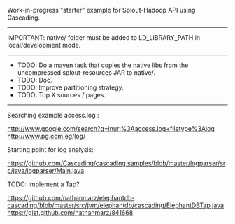 Work-in-progress "starter" example for Splout-Hadoop API using Cascading.

-------------------------------------------------------------------------

IMPORTANT: native/ folder must be added to LD_LIBRARY_PATH in local/development mode.

-------------------------------------------------------------------------

* TODO: Do a maven task that copies the native libs from the uncompressed splout-resources JAR to native/.
* TODO: Doc.
* TODO: Improve partitioning strategy.
* TODO: Top X sources / pages.

-------------------------------------------------------------------------

Searching example access.log :

http://www.google.com/search?q=inurl%3Aaccess.log+filetype%3Alog
http://www.pg.com.eg/log/

Starting point for log analysis:

https://github.com/Cascading/cascading.samples/blob/master/logparser/src/java/logparser/Main.java

TODO: Implement a Tap?

https://github.com/nathanmarz/elephantdb-cascading/blob/master/src/jvm/elephantdb/cascading/ElephantDBTap.java
https://gist.github.com/nathanmarz/841668
